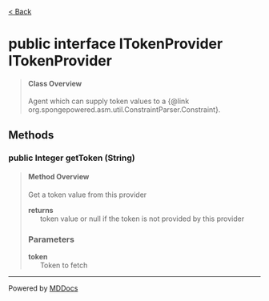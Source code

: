 [< Back](../README.md)
# public interface ITokenProvider ITokenProvider #
>#### Class Overview ####
>Agent which can supply token values to a
 {@link org.spongepowered.asm.util.ConstraintParser.Constraint}.
## Methods ##
### public Integer getToken (String) ###
>#### Method Overview ####
>Get a token value from this provider
>
>**returns**<br />
>&nbsp;&nbsp;&nbsp;&nbsp;&nbsp;&nbsp;token value or null if the token is not provided by this provider
>
>### Parameters ###
>**token**<br />
>&nbsp;&nbsp;&nbsp;&nbsp;&nbsp;&nbsp;Token to fetch
>

---
Powered by [MDDocs](https://github.com/VRCube/MDDocs)